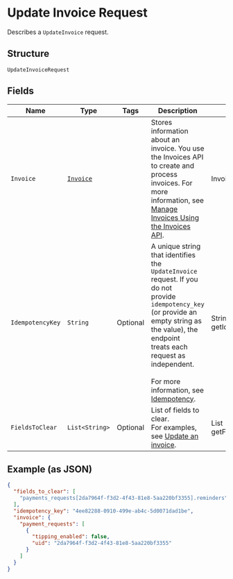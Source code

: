 
# Update Invoice Request

Describes a `UpdateInvoice` request.

## Structure

`UpdateInvoiceRequest`

## Fields

| Name | Type | Tags | Description | Getter |
|  --- | --- | --- | --- | --- |
| `Invoice` | [`Invoice`](/doc/models/invoice.md) |  | Stores information about an invoice. You use the Invoices API to create and process<br>invoices. For more information, see [Manage Invoices Using the Invoices API](https://developer.squareup.com/docs/docs/invoices-api/overview). | Invoice getInvoice() |
| `IdempotencyKey` | `String` | Optional | A unique string that identifies the `UpdateInvoice` request. If you do not<br>provide `idempotency_key` (or provide an empty string as the value), the endpoint<br>treats each request as independent.<br><br>For more information, see [Idempotency](https://developer.squareup.com/docs/docs/working-with-apis/idempotency). | String getIdempotencyKey() |
| `FieldsToClear` | `List<String>` | Optional | List of fields to clear.<br>For examples, see [Update an invoice](https://developer.squareup.com/docs/docs/invoices-api/overview#update-an-invoice). | List<String> getFieldsToClear() |

## Example (as JSON)

```json
{
  "fields_to_clear": [
    "payments_requests[2da7964f-f3d2-4f43-81e8-5aa220bf3355].reminders"
  ],
  "idempotency_key": "4ee82288-0910-499e-ab4c-5d0071dad1be",
  "invoice": {
    "payment_requests": [
      {
        "tipping_enabled": false,
        "uid": "2da7964f-f3d2-4f43-81e8-5aa220bf3355"
      }
    ]
  }
}
```

